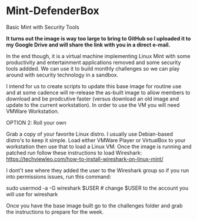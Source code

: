 # Mint-DefenderBox
Basic Mint with Security Tools

<b>It turns out the image is way too large to bring to GitHub so I uploaded it to my Google Drive and will share the link with you in a direct e-mail.   </b>

In the end though, it is a virtual machine implementing Linux Mint with some productivity and entertainment applications removed and some security tools addded.  We can use it to build monthly challenges so we can play around with security technology in a sandbox.

I intend for us to create scripts to update this base image for routine use and at some cadence will re-release the as-built image to allow members to download and be prodcutive faster (versus download an old image and update to the current workstation).  In order to use the VM you will need VMWare Workstation.

OPTION 2: Roll your own

Grab a copy of your favorite Linux distro.  I usually use Debian-based distro's to keep it simple.  Load either VMWare Player or VirtualBox to your workstation then use that to load a Linux VM.  Once the image is running and patched run follow these instructions to load Wireshark: https://techviewleo.com/how-to-install-wireshark-on-linux-mint/

I dont't see where they added the user to the Wireshark group so if you run into permissions issues, run this command:

sudo usermod -a -G wireshark $USER     # change $USER to the account you will use for wireshark

Once you have the base image built go to the challenges folder and grab the instructions to prepare for the week.



